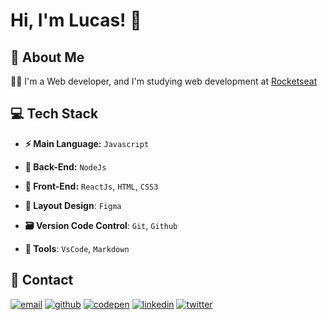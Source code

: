 
# Hi, I'm Lucas! 👋


## 🚀 About Me

🧑‍💻 I'm a Web developer, and I'm studying web development at [Rocketseat](https://www.rocketseat.com.br/)


## 💻 Tech Stack

- **⚡️ Main Language:** `Javascript`

- **📡 Back-End:** `NodeJs`

- **🎉 Front-End:** `ReactJs`, `HTML`, `CSS3`

- **🎨 Layout Design**: `Figma`

- **🗃️ Version Code Control**: `Git`, `Github`

- **🔨 Tools**: `VsCode`, `Markdown`




## 🔗 Contact
[![email](https://img.shields.io/badge/my_email-A33?style=for-the-badge&logo=ko-fi&logoColor=white)](mailto:lms.262@gmail.com)
[![github](https://img.shields.io/badge/my_repos-926?style=for-the-badge&logo=ko-fi&logoColor=white)](https://github.com/LucasMoraesDev?tab=repositories)
[![codepen](https://img.shields.io/badge/my_codepen-157?style=for-the-badge&logo=ko-fi&logoColor=white)](https://codepen.io/lucasmoraesdev)
[![linkedin](https://img.shields.io/badge/my_linkedin-0A66C2?style=for-the-badge&logo=linkedin&logoColor=white)](https://www.linkedin.com/in/lucasmoraesdev/)
[![twitter](https://img.shields.io/badge/my_twitter-1DA1F2?style=for-the-badge&logo=twitter&logoColor=white)](https://twitter.com/LucasMoraesDev)

